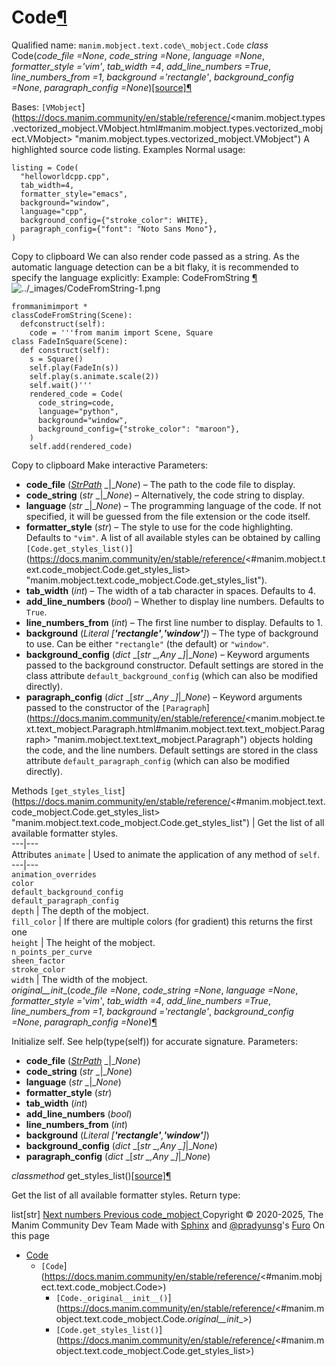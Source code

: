 # Code[¶](https://docs.manim.community/en/stable/reference/<#code> "Link to this heading")
Qualified name: `manim.mobject.text.code\_mobject.Code`
_class_ Code(_code_file =None_, _code_string =None_, _language =None_, _formatter_style ='vim'_, _tab_width =4_, _add_line_numbers =True_, _line_numbers_from =1_, _background ='rectangle'_, _background_config =None_, _paragraph_config =None_)[[source]](https://docs.manim.community/en/stable/reference/<../_modules/manim/mobject/text/code_mobject.html#Code>)[¶](https://docs.manim.community/en/stable/reference/<#manim.mobject.text.code_mobject.Code> "Link to this definition")
    
Bases: `[VMobject`](https://docs.manim.community/en/stable/reference/<manim.mobject.types.vectorized_mobject.VMobject.html#manim.mobject.types.vectorized_mobject.VMobject> "manim.mobject.types.vectorized_mobject.VMobject")
A highlighted source code listing.
Examples
Normal usage:
```
listing = Code(
  "helloworldcpp.cpp",
  tab_width=4,
  formatter_style="emacs",
  background="window",
  language="cpp",
  background_config={"stroke_color": WHITE},
  paragraph_config={"font": "Noto Sans Mono"},
)

```
Copy to clipboard
We can also render code passed as a string. As the automatic language detection can be a bit flaky, it is recommended to specify the language explicitly:
Example: CodeFromString [¶](https://docs.manim.community/en/stable/reference/<#codefromstring>)
![../_images/CodeFromString-1.png](https://docs.manim.community/en/stable/_images/CodeFromString-1.png)
```
frommanimimport *
classCodeFromString(Scene):
  defconstruct(self):
    code = '''from manim import Scene, Square
class FadeInSquare(Scene):
  def construct(self):
    s = Square()
    self.play(FadeIn(s))
    self.play(s.animate.scale(2))
    self.wait()'''
    rendered_code = Code(
      code_string=code,
      language="python",
      background="window",
      background_config={"stroke_color": "maroon"},
    )
    self.add(rendered_code)

```
Copy to clipboard
Make interactive
Parameters:
    
  * **code_file** ([_StrPath_](https://docs.manim.community/en/stable/reference/<manim.typing.html#manim.typing.StrPath> "manim.typing.StrPath") _|__None_) – The path to the code file to display.
  * **code_string** (_str_ _|__None_) – Alternatively, the code string to display.
  * **language** (_str_ _|__None_) – The programming language of the code. If not specified, it will be guessed from the file extension or the code itself.
  * **formatter_style** (_str_) – The style to use for the code highlighting. Defaults to `"vim"`. A list of all available styles can be obtained by calling `[Code.get_styles_list()`](https://docs.manim.community/en/stable/reference/<#manim.mobject.text.code_mobject.Code.get_styles_list> "manim.mobject.text.code_mobject.Code.get_styles_list").
  * **tab_width** (_int_) – The width of a tab character in spaces. Defaults to 4.
  * **add_line_numbers** (_bool_) – Whether to display line numbers. Defaults to `True`.
  * **line_numbers_from** (_int_) – The first line number to display. Defaults to 1.
  * **background** (_Literal_ _[__'rectangle'__,__'window'__]_) – The type of background to use. Can be either `"rectangle"` (the default) or `"window"`.
  * **background_config** (_dict_ _[__str_ _,__Any_ _]__|__None_) – Keyword arguments passed to the background constructor. Default settings are stored in the class attribute `default_background_config` (which can also be modified directly).
  * **paragraph_config** (_dict_ _[__str_ _,__Any_ _]__|__None_) – Keyword arguments passed to the constructor of the `[Paragraph`](https://docs.manim.community/en/stable/reference/<manim.mobject.text.text_mobject.Paragraph.html#manim.mobject.text.text_mobject.Paragraph> "manim.mobject.text.text_mobject.Paragraph") objects holding the code, and the line numbers. Default settings are stored in the class attribute `default_paragraph_config` (which can also be modified directly).


Methods
`[get_styles_list`](https://docs.manim.community/en/stable/reference/<#manim.mobject.text.code_mobject.Code.get_styles_list> "manim.mobject.text.code_mobject.Code.get_styles_list") | Get the list of all available formatter styles.  
---|---  
Attributes
`animate` | Used to animate the application of any method of `self`.  
---|---  
`animation_overrides`  
`color`  
`default_background_config`  
`default_paragraph_config`  
`depth` | The depth of the mobject.  
`fill_color` | If there are multiple colors (for gradient) this returns the first one  
`height` | The height of the mobject.  
`n_points_per_curve`  
`sheen_factor`  
`stroke_color`  
`width` | The width of the mobject.  
_original__init__(_code_file =None_, _code_string =None_, _language =None_, _formatter_style ='vim'_, _tab_width =4_, _add_line_numbers =True_, _line_numbers_from =1_, _background ='rectangle'_, _background_config =None_, _paragraph_config =None_)[¶](https://docs.manim.community/en/stable/reference/<#manim.mobject.text.code_mobject.Code._original__init__> "Link to this definition")
    
Initialize self. See help(type(self)) for accurate signature.
Parameters:
    
  * **code_file** ([_StrPath_](https://docs.manim.community/en/stable/reference/<manim.typing.html#manim.typing.StrPath> "manim.typing.StrPath") _|__None_)
  * **code_string** (_str_ _|__None_)
  * **language** (_str_ _|__None_)
  * **formatter_style** (_str_)
  * **tab_width** (_int_)
  * **add_line_numbers** (_bool_)
  * **line_numbers_from** (_int_)
  * **background** (_Literal_ _[__'rectangle'__,__'window'__]_)
  * **background_config** (_dict_ _[__str_ _,__Any_ _]__|__None_)
  * **paragraph_config** (_dict_ _[__str_ _,__Any_ _]__|__None_)


_classmethod_ get_styles_list()[[source]](https://docs.manim.community/en/stable/reference/<../_modules/manim/mobject/text/code_mobject.html#Code.get_styles_list>)[¶](https://docs.manim.community/en/stable/reference/<#manim.mobject.text.code_mobject.Code.get_styles_list> "Link to this definition")
    
Get the list of all available formatter styles.
Return type:
    
list[str]
[ Next numbers ](https://docs.manim.community/en/stable/reference/<manim.mobject.text.numbers.html>) [ Previous code_mobject ](https://docs.manim.community/en/stable/reference/<manim.mobject.text.code_mobject.html>)
Copyright © 2020-2025, The Manim Community Dev Team 
Made with [Sphinx](https://docs.manim.community/en/stable/reference/<https:/www.sphinx-doc.org/>) and [@pradyunsg](https://docs.manim.community/en/stable/reference/<https:/pradyunsg.me>)'s [Furo](https://docs.manim.community/en/stable/reference/<https:/github.com/pradyunsg/furo>)
On this page 
  * [Code](https://docs.manim.community/en/stable/reference/<#>)
    * `[Code`](https://docs.manim.community/en/stable/reference/<#manim.mobject.text.code_mobject.Code>)
      * `[Code._original__init__()`](https://docs.manim.community/en/stable/reference/<#manim.mobject.text.code_mobject.Code._original__init__>)
      * `[Code.get_styles_list()`](https://docs.manim.community/en/stable/reference/<#manim.mobject.text.code_mobject.Code.get_styles_list>)


